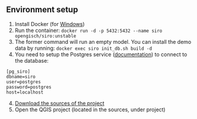 


## Environment setup

1. Install Docker (for [Windows](https://docs.docker.com/docker-for-windows/install/))
2. Run the container: `docker run -d -p 5432:5432 --name siro opengisch/siro:unstable`
3. The former command will run an empty model. You can install the demo data by running: `docker exec siro init_db.sh build -d`
4. You need to setup the Postgres service ([documentation](https://qgep.github.io/docs/en/installation-guide/workstation.html#windows-pg-service)) to connect to the database: 
```
[pg_siro]
dbname=siro
user=postgres
password=postgres
host=localhost
```
4. [Download the sources of the project](https://github.com/opengisch/signalisation_verticale/archive/master.zip)
5. Open the QGIS project (located in the sources, under project)
